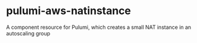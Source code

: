 # pulumi-aws-natinstance

A component resource for Pulumi, which creates a small NAT instance in an autoscaling group
